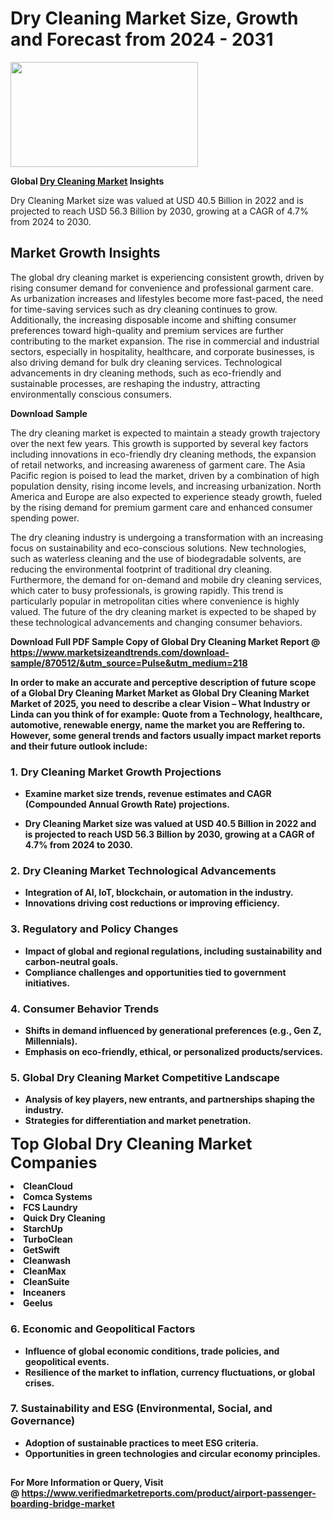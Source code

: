 <H1>Dry Cleaning Market Size, Growth and Forecast from 2024 - 2031</H1><img class="aligncenter size-medium wp-image-584254" src="https://thirdeyenews.in/wp-content/uploads/2024/09/Global-Market-Research-300x168.jpeg" alt="" width="300" height="168" /><p><strong>Global&nbsp;<a href="https://www.marketsizeandtrends.com/download-sample/870512/&amp;utm_source=Pulse&amp;utm_medium=218">Dry Cleaning Market</a> Insights</strong></p><p>Dry Cleaning Market size was valued at USD 40.5 Billion in 2022 and is projected to reach USD 56.3 Billion by 2030, growing at a CAGR of 4.7% from 2024 to 2030.</p><p><h2>Market Growth Insights</h2> <p>The global dry cleaning market is experiencing consistent growth, driven by rising consumer demand for convenience and professional garment care. As urbanization increases and lifestyles become more fast-paced, the need for time-saving services such as dry cleaning continues to grow. Additionally, the increasing disposable income and shifting consumer preferences toward high-quality and premium services are further contributing to the market expansion. The rise in commercial and industrial sectors, especially in hospitality, healthcare, and corporate businesses, is also driving demand for bulk dry cleaning services. Technological advancements in dry cleaning methods, such as eco-friendly and sustainable processes, are reshaping the industry, attracting environmentally conscious consumers.</p> <p><strong>Download Sample</strong></p> <p>The dry cleaning market is expected to maintain a steady growth trajectory over the next few years. This growth is supported by several key factors including innovations in eco-friendly dry cleaning methods, the expansion of retail networks, and increasing awareness of garment care. The Asia Pacific region is poised to lead the market, driven by a combination of high population density, rising income levels, and increasing urbanization. North America and Europe are also expected to experience steady growth, fueled by the rising demand for premium garment care and enhanced consumer spending power.</p> <p>The dry cleaning industry is undergoing a transformation with an increasing focus on sustainability and eco-conscious solutions. New technologies, such as waterless cleaning and the use of biodegradable solvents, are reducing the environmental footprint of traditional dry cleaning. Furthermore, the demand for on-demand and mobile dry cleaning services, which cater to busy professionals, is growing rapidly. This trend is particularly popular in metropolitan cities where convenience is highly valued. The future of the dry cleaning market is expected to be shaped by these technological advancements and changing consumer behaviors.</p> <p><strong></p><p><span class=""><strong>Download Full PDF Sample Copy of Global Dry Cleaning Market Report</strong> @ <a href="https://www.marketsizeandtrends.com/download-sample/870512/&amp;utm_source=Pulse&amp;utm_medium=218" target="_blank">https://www.marketsizeandtrends.com/download-sample/870512/&amp;utm_source=Pulse&amp;utm_medium=218</a></span></p><p>In order to make an accurate and perceptive description of future scope of a Global&nbsp;Dry Cleaning Market Market as Global&nbsp;Dry Cleaning Market Market of 2025, you need to describe a clear Vision &ndash; What Industry or Linda can you think of for example: Quote from a Technology, healthcare, automotive, renewable energy, name the market you are Reffering to. However, some general trends and factors usually impact market reports and their future outlook include:</p><h3>1.&nbsp;<strong>Dry Cleaning Market Growth Projections</strong></h3><ul><li>Examine market size trends, revenue estimates and CAGR (Compounded Annual Growth Rate) projections.</li><li><p>Dry Cleaning Market size was valued at USD 40.5 Billion in 2022 and is projected to reach USD 56.3 Billion by 2030, growing at a CAGR of 4.7% from 2024 to 2030.</p></li></ul><h3>2.&nbsp;<strong>Dry Cleaning Market Technological Advancements</strong></h3><ul><li>Integration of AI, IoT, blockchain, or automation in the industry.</li><li>Innovations driving cost reductions or improving efficiency.</li></ul><h3>3.&nbsp;<strong>Regulatory and Policy Changes</strong></h3><ul><li>Impact of global and regional regulations, including sustainability and carbon-neutral goals.</li><li>Compliance challenges and opportunities tied to government initiatives.</li></ul><h3>4.&nbsp;<strong>Consumer Behavior Trends</strong></h3><ul><li>Shifts in demand influenced by generational preferences (e.g., Gen Z, Millennials).</li><li>Emphasis on eco-friendly, ethical, or personalized products/services.</li></ul><h3>5.&nbsp;<strong>Global Dry Cleaning Market Competitive Landscape</strong></h3><ul><li>Analysis of key players, new entrants, and partnerships shaping the industry.</li><li>Strategies for differentiation and market penetration.</li></ul><p data-pm-slice="1 1 []"><span style="color: inherit; font-family: inherit; font-size: 25px;">Top Global Dry Cleaning Market Companies</span></p><div class="" data-test-id=""><p><li>CleanCloud</li><li> Comca Systems</li><li> FCS Laundry</li><li> Quick Dry Cleaning</li><li> StarchUp</li><li> TurboClean</li><li> GetSwift</li><li> Cleanwash</li><li> CleanMax</li><li> CleanSuite</li><li> Inceaners</li><li> Geelus</li></p></div><h3>6.&nbsp;<strong>Economic and Geopolitical Factors</strong></h3><ul><li>Influence of global economic conditions, trade policies, and geopolitical events.</li><li>Resilience of the market to inflation, currency fluctuations, or global crises.</li></ul><h3>7.&nbsp;<strong>Sustainability and ESG (Environmental, Social, and Governance)</strong></h3><ul><li>Adoption of sustainable practices to meet ESG criteria.</li><li>Opportunities in green technologies and circular economy principles.</li></ul><h2><strong style="font-size: 14px;">For More Information or Query, Visit @&nbsp;</strong><a style="background-color: #ffffff; font-size: 14px;" href="https://www.marketsizeandtrends.com/report/dry-cleaning-market/" target="_blank">https://www.verifiedmarketreports.com/product/airport-passenger-boarding-bridge-market</a></h2>
